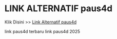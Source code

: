 # LINK ALTERNATIF paus4d

Klik Disini >> <a href="https://linksto.pages.dev/">Link Alternatif paus4d </a>

link paus4d terbaru
link paus4d 2025
